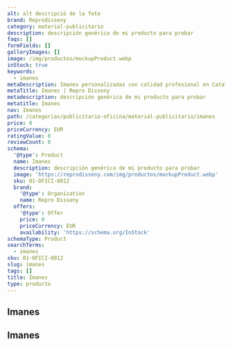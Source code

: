 ```yaml
---
alt: alt descripció de la foto
brand: Reprodisseny
category: material-publicitario
description: descripción genérica de mi producto para probar
faqs: []
formFields: []
galleryImages: []
image: /img/productos/mockupProduct.webp
inStock: true
keywords:
  - imanes
metaDescription: Imanes personalizadas con calidad profesional en Cataluña.
metaTitle: Imanes | Repro Disseny
metadescription: descripción genérica de mi producto para probar
metatitle: Imanes
nav: Imanes
path: /categorias/publicitario-oficina/material-publicitario/imanes
price: 0
priceCurrency: EUR
ratingValue: 0
reviewCount: 0
schema:
  '@type': Product
  name: Imanes
  description: descripción genérica de mi producto para probar
  image: 'https://reprodisseny.com/img/productos/mockupProduct.webp'
  sku: 01-OFICI-0012
  brand:
    '@type': Organization
    name: Repro Disseny
  offers:
    '@type': Offer
    price: 0
    priceCurrency: EUR
    availability: 'https://schema.org/InStock'
schemaType: Product
searchTerms:
  - imanes
sku: 01-OFICI-0012
slug: imanes
tags: []
title: Imanes
type: producto
---
```


## Imanes

## Imanes
